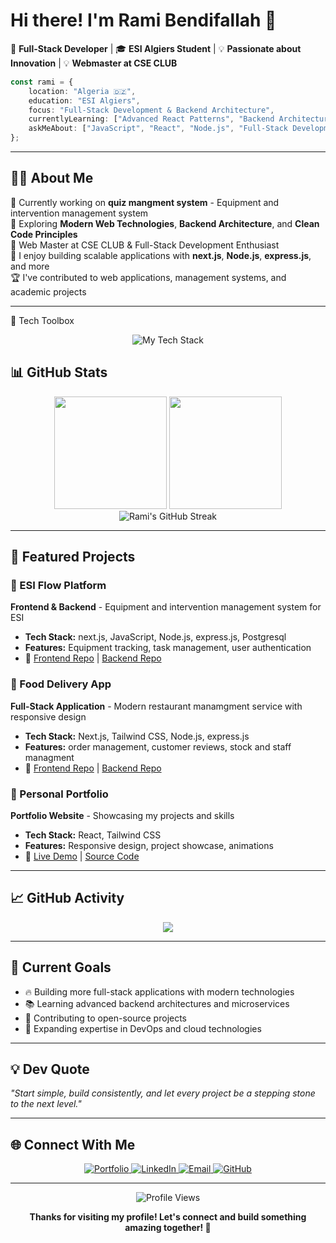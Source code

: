 # Hi there! I'm Rami Bendifallah 👋

🚀 **Full-Stack Developer** | 🎓 **ESI Algiers Student** | 💡 **Passionate about Innovation**  | 💡 **Webmaster at CSE CLUB**

```typescript
const rami = {
    location: "Algeria 🇩🇿",
    education: "ESI Algiers",
    focus: "Full-Stack Development & Backend Architecture",
    currentlyLearning: ["Advanced React Patterns", "Backend Architectures", "web devlopment"],
    askMeAbout: ["JavaScript", "React", "Node.js", "Full-Stack Development","next.js", "express.js"]
};
```

---

## 🧑‍💻 About Me

🎯 Currently working on **quiz mangment system** - Equipment and intervention management system  
🌱 Exploring **Modern Web Technologies**, **Backend Architecture**, and **Clean Code Principles**  
💼 Web Master at CSE CLUB & Full-Stack Development Enthusiast  
🔧 I enjoy building scalable applications with **next.js**, **Node.js**, **express.js**, and more  
🏆 I've contributed to web applications, management systems, and academic projects  

---

💼 Tech Toolbox
<div align="center">
  <img src="https://skillicons.dev/icons?i=html,css,js,ts,react,nextjs,nodejs,express,reactnative,java,c,npm,powershell,postman,mongodb,postgres,git,github,vscode,vercel,tailwind,figma" alt="My Tech Stack" />
</div>

## 📊 GitHub Stats

<div align="center">
  <img height="180em" src="https://github-readme-stats.vercel.app/api?username=Bendifallah-Rami&show_icons=true&theme=tokyonight&include_all_commits=true&count_private=true"/>
  <img height="180em" src="https://github-readme-stats.vercel.app/api/top-langs/?username=Bendifallah-Rami&layout=compact&langs_count=8&theme=tokyonight"/>
</div>

<div align="center">
  <img src="https://github-readme-streak-stats.herokuapp.com/?user=Bendifallah-Rami&theme=tokyonight" alt="Rami's GitHub Streak" />
</div>

---

## 🚀 Featured Projects

### 🏢 ESI Flow Platform
**Frontend & Backend** - Equipment and intervention management system for ESI
- **Tech Stack:** next.js, JavaScript, Node.js, express.js, Postgresql
- **Features:** Equipment tracking, task management, user authentication
- 🔗 [Frontend Repo](https://github.com/Bendifallah-Rami/esi_flow_front) | [Backend Repo](https://github.com/Bendifallah-Rami/esi_flow_back)

### 🍕 Food Delivery App
**Full-Stack Application** - Modern restaurant manamgment service with responsive design
- **Tech Stack:** Next.js, Tailwind CSS, Node.js, express.js
- **Features:**  order management, customer reviews, stock and staff managment
- 🔗 [Frontend Repo](https://github.com/Bendifallah-Rami/food-delivery) | [Backend Repo](https://github.com/Bendifallah-Rami/food-delivery-back)

### 💼 Personal Portfolio
**Portfolio Website** - Showcasing my projects and skills
- **Tech Stack:** React, Tailwind CSS
- **Features:** Responsive design, project showcase, animations
- 🔗 [Live Demo](https://ramiportfolio.vercel.app/) | [Source Code](https://github.com/Bendifallah-Rami/Rami-s-portfolio)

---

## 📈 GitHub Activity

<div align="center">
  <img src="https://github-readme-activity-graph.vercel.app/graph?username=Bendifallah-Rami&theme=tokyo-night&hide_border=true" />
</div>

---

## 🎯 Current Goals

- 🔥 Building more full-stack applications with modern technologies
- 📚 Learning advanced backend architectures and microservices
- 🤝 Contributing to open-source projects
- 💼 Expanding expertise in DevOps and cloud technologies

---

## 💡 Dev Quote

*"Start simple, build consistently, and let every project be a stepping stone to the next level."* 

---

## 🌐 Connect With Me

<div align="center">
  <a href="https://ramiportfolio.vercel.app/" target="_blank">
    <img src="https://img.shields.io/badge/-Portfolio-FF5722?style=for-the-badge&logo=google-chrome&logoColor=white" alt="Portfolio" />
  </a>
  <a href="https://www.linkedin.com/in/bendifallah-rami-145a432b9/" target="_blank">
    <img src="https://img.shields.io/badge/-LinkedIn-0077B5?style=for-the-badge&logo=linkedin&logoColor=white" alt="LinkedIn" />
  </a>
  <a href="mailto:nr_bendifallah@esi.dz" target="_blank">
    <img src="https://img.shields.io/badge/-Email-D14836?style=for-the-badge&logo=gmail&logoColor=white" alt="Email" />
  </a>
  <a href="https://github.com/Bendifallah-Rami" target="_blank">
    <img src="https://img.shields.io/badge/-GitHub-181717?style=for-the-badge&logo=github&logoColor=white" alt="GitHub" />
  </a>
</div>

---

<div align="center">
  <img src="https://komarev.com/ghpvc/?username=Bendifallah-Rami&label=Profile%20Views&color=brightgreen&style=flat" alt="Profile Views" />
</div>

<div align="center">
  
  **Thanks for visiting my profile! Let's connect and build something amazing together! 🚀**
  
</div>

